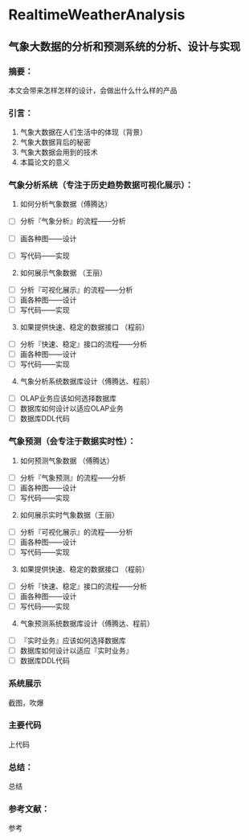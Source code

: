 # RealtimeWeatherAnalysis
## 气象大数据的分析和预测系统的分析、设计与实现
### 摘要：
本文会带来怎样怎样的设计，会做出什么什么样的产品
### 引言：
1. 气象大数据在人们生活中的体现（背景）
2. 气象大数据背后的秘密
3. 气象大数据会用到的技术
4. 本篇论文的意义
### 气象分析系统（专注于历史趋势数据可视化展示）：
1. 如何分析气象数据（傅腾达）
- [ ]  分析『气象分析』的流程——分析
- [ ]  画各种图——设计

- [ ]  写代码——实现
2. 如何展示气象数据 （王丽）
- [ ]  分析『可视化展示』的流程——分析
- [ ]  画各种图——设计
- [ ]  写代码——实现
3. 如果提供快速、稳定的数据接口 （程前）
- [ ]  分析『快速、稳定』接口的流程——分析
- [ ]  画各种图——设计
- [ ]  写代码——实现

4. 气象分析系统数据库设计（傅腾达、程前）
- [ ]  OLAP业务应该如何选择数据库
- [ ]  数据库如何设计以适应OLAP业务
- [ ]  数据库DDL代码

### 气象预测（会专注于数据实时性）：
1. 如何预测气象数据 （傅腾达）
- [ ]  分析『气象预测』的流程——分析
- [ ]  画各种图——设计
- [ ]  写代码——实现
2. 如何展示实时气象数据（王丽）
- [ ] 分析『可视化展示』的流程——分析
- [ ] 画各种图——设计
- [ ] 写代码——实现
3. 如果提供快速、稳定的数据接口 （程前）
- [ ] 分析『快速、稳定』接口的流程——分析
- [ ] 画各种图——设计
- [ ] 写代码——实现
4. 气象预测系统数据库设计（傅腾达、程前）
- [ ] 『实时业务』应该如何选择数据库
- [ ]  数据库如何设计以适应『实时业务』
- [ ]  数据库DDL代码

### 系统展示
截图，吹爆

### 主要代码
上代码

### 总结：
总结

### 参考文献：
参考
